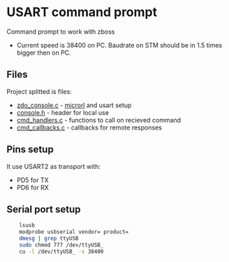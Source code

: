 # USART command prompt

Command prompt to work with zboss

 * Current speed is 38400 on PC. Baudrate on STM should be in 1.5 times bigger then on PC.
 
## Files

Project splitted is files:
 * [zdo_console.c](zdo_console.c) - [microrl](https://github.com/Helius/microrl) and usart setup
 * [console.h](console.h) - header for local use
 * [cmd_handlers.c](cmd_handlers.c) - functions to call on recieved command
 * [cmd_callbacks.c](cmd_callbacks.c) - callbacks for remote responses

## Pins setup

It use USART2 as transport with:
 * PD5 for TX
 * PD6 for RX

## Serial port setup

```bash
    lsusb
    modprobe usbserial vendor= product=
    dmesg | grep ttyUSB
    sudo chmod 777 /dev/ttyUSB_
    cu -l /dev/ttyUSB_ -s 38400
```
